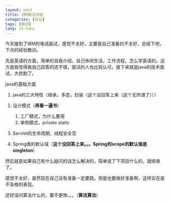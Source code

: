 ```yaml
---
layout: post
title: IBM面试总结
categories: [日记]
tags: [面试]
lang: zh-hans
---
```

今天接到了IBM的电话面试，感觉不太好，主要是自己准备的不太好，总结下吧，下次的经验教训。

先是英语的方面，简单的自我介绍，自己休闲生活，工作流程，怎么学英语的。这方面我觉得我自己回答的还不错，面试的人也比较认可。接下来就是java的技术面试，大悲剧了。

java的基础方面

1. java的三大特性（继承，多态，封装（这个没回答上来（这个无所谓了）））

2. 设计模式（<b>再看一遍书</b>）
	1. 工厂模式，为什么要用
	2. 单例模式，private static

3. Servlet的生命周期，线程安全否

4. Spring类的默认域（<b>这个没回答上来。。。Spring的scope的默认值是singleton</b>）

然后就是如果自己有什么疑问的话怎么解决的，简单说了下项目什么的，就结束了。

感觉不太好，虽然现在自己没有准备一定要跳，但是也要做好准备啊，这样实在是不及格的表现。

还好没问算法什么的，要不更惨。。。（<b>算法算法</b>）

